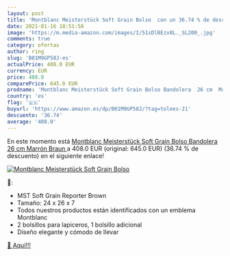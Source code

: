 ```yaml
---
layout: post
title: 'Montblanc Meisterstück Soft Grain Bolso  con un 36.74 % de descuento'
date: 2021-01-16 18:51:58
image: 'https://m.media-amazon.com/images/I/51sDlBEzv8L._SL200_.jpg'
comments: true
category: ofertas
author: ring
slug: 'B01M9GP58J-es'
actualPrice: 408.0 EUR
currency: EUR
price: 408.0
comparePrice: 645.0 EUR
prodname: 'Montblanc Meisterstück Soft Grain Bolso Bandolera  26 cm  Marrón  Braun '
country: 'es'
flag: '🇪🇸'
buyurl: 'https://www.amazon.es/dp/B01M9GP58J/?tag=tolees-21'
descuento: '36.74'
average: '408.0'
---
```


En este momento está [Montblanc Meisterstück Soft Grain Bolso Bandolera  26 cm  Marrón  Braun ](https://www.amazon.es/dp/B01M9GP58J/?tag=tolees-21) a 408.0 EUR (original: 645.0 EUR) (36.74 %  de descuento) en el siguiente enlace!

[![Montblanc Meisterstück Soft Grain Bolso ](https://m.media-amazon.com/images/I/51sDlBEzv8L._SL200_.jpg)](https://www.amazon.es/dp/B01M9GP58J/?tag=tolees-21)

🔎:

- MST Soft Grain Reporter Brown
- Tamaño: 24 x 26 x 7
- Todos nuestros productos están identificados con un emblema Montblanc
- 2 bolsillos para lapiceros, 1 bolsillo adicional
- Diseño elegante y cómodo de llevar

[🛒 Aquí!!!](https://www.amazon.es/dp/B01M9GP58J/?tag=tolees-21)
